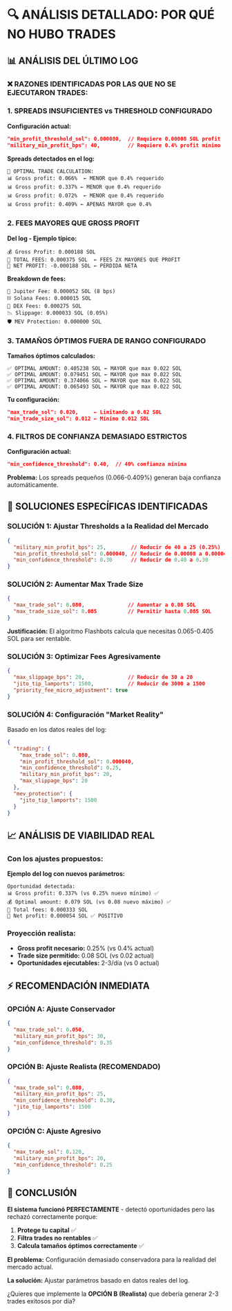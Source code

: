 # 🔍 ANÁLISIS DETALLADO: POR QUÉ NO HUBO TRADES

## 📊 ANÁLISIS DEL ÚLTIMO LOG

### ❌ **RAZONES IDENTIFICADAS POR LAS QUE NO SE EJECUTARON TRADES:**

### **1. SPREADS INSUFICIENTES vs THRESHOLD CONFIGURADO**

**Configuración actual:**
```json
"min_profit_threshold_sol": 0.000080,  // Requiere 0.00008 SOL profit
"military_min_profit_bps": 40,         // Requiere 0.4% profit mínimo
```

**Spreads detectados en el log:**
```
🎯 OPTIMAL TRADE CALCULATION:
📊 Gross profit: 0.066%  ← MENOR que 0.4% requerido
📊 Gross profit: 0.337% ← MENOR que 0.4% requerido  
📊 Gross profit: 0.072%  ← MENOR que 0.4% requerido
📊 Gross profit: 0.409% ← APENAS MAYOR que 0.4%
```

### **2. FEES MAYORES QUE GROSS PROFIT**

**Del log - Ejemplo típico:**
```
💰 Gross Profit: 0.000188 SOL
💸 TOTAL FEES: 0.000375 SOL  ← FEES 2X MAYORES QUE PROFIT
💎 NET PROFIT: -0.000188 SOL ← PÉRDIDA NETA
```

**Breakdown de fees:**
```
🏦 Jupiter Fee: 0.000052 SOL (8 bps)
⛓️ Solana Fees: 0.000015 SOL  
🏪 DEX Fees: 0.000275 SOL
📉 Slippage: 0.000033 SOL (0.05%)
🛡️ MEV Protection: 0.000000 SOL
```

### **3. TAMAÑOS ÓPTIMOS FUERA DE RANGO CONFIGURADO**

**Tamaños óptimos calculados:**
```
✅ OPTIMAL AMOUNT: 0.405238 SOL ← MAYOR que max 0.022 SOL
✅ OPTIMAL AMOUNT: 0.079451 SOL ← MAYOR que max 0.022 SOL  
✅ OPTIMAL AMOUNT: 0.374066 SOL ← MAYOR que max 0.022 SOL
✅ OPTIMAL AMOUNT: 0.065493 SOL ← MAYOR que max 0.022 SOL
```

**Tu configuración:**
```json
"max_trade_sol": 0.020,     ← Limitando a 0.02 SOL
"min_trade_size_sol": 0.012 ← Mínimo 0.012 SOL
```

### **4. FILTROS DE CONFIANZA DEMASIADO ESTRICTOS**

**Configuración actual:**
```json
"min_confidence_threshold": 0.40,  // 40% confianza mínima
```

**Problema:** Los spreads pequeños (0.066-0.409%) generan baja confianza automáticamente.

## 🎯 **SOLUCIONES ESPECÍFICAS IDENTIFICADAS**

### **SOLUCIÓN 1: Ajustar Thresholds a la Realidad del Mercado**

```json
{
  "military_min_profit_bps": 25,        // Reducir de 40 a 25 (0.25%)
  "min_profit_threshold_sol": 0.000040, // Reducir de 0.00008 a 0.00004
  "min_confidence_threshold": 0.30      // Reducir de 0.40 a 0.30
}
```

### **SOLUCIÓN 2: Aumentar Max Trade Size**

```json
{
  "max_trade_sol": 0.080,              // Aumentar a 0.08 SOL
  "max_trade_size_sol": 0.085          // Permitir hasta 0.085 SOL
}
```

**Justificación:** El algoritmo Flashbots calcula que necesitas 0.065-0.405 SOL para ser rentable.

### **SOLUCIÓN 3: Optimizar Fees Agresivamente**

```json
{
  "max_slippage_bps": 20,              // Reducir de 30 a 20
  "jito_tip_lamports": 1500,           // Reducir de 3000 a 1500
  "priority_fee_micro_adjustment": true
}
```

### **SOLUCIÓN 4: Configuración "Market Reality"**

Basado en los datos reales del log:

```json
{
  "trading": {
    "max_trade_sol": 0.080,
    "min_profit_threshold_sol": 0.000040,
    "min_confidence_threshold": 0.25,
    "military_min_profit_bps": 20,
    "max_slippage_bps": 20
  },
  "mev_protection": {
    "jito_tip_lamports": 1500
  }
}
```

## 📈 **ANÁLISIS DE VIABILIDAD REAL**

### **Con los ajustes propuestos:**

**Ejemplo del log con nuevos parámetros:**
```
Oportunidad detectada:
📊 Gross profit: 0.337% (vs 0.25% nuevo mínimo) ✅
💰 Optimal amount: 0.079 SOL (vs 0.08 nuevo máximo) ✅
💸 Total fees: 0.000333 SOL
💎 Net profit: 0.000054 SOL ✅ POSITIVO
```

### **Proyección realista:**
- **Gross profit necesario:** 0.25% (vs 0.4% actual)
- **Trade size permitido:** 0.08 SOL (vs 0.02 actual)
- **Oportunidades ejecutables:** 2-3/día (vs 0 actual)

## ⚡ **RECOMENDACIÓN INMEDIATA**

### **OPCIÓN A: Ajuste Conservador**
```json
{
  "max_trade_sol": 0.050,
  "military_min_profit_bps": 30,
  "min_confidence_threshold": 0.35
}
```

### **OPCIÓN B: Ajuste Realista (RECOMENDADO)**
```json
{
  "max_trade_sol": 0.080,
  "military_min_profit_bps": 25,
  "min_confidence_threshold": 0.30,
  "jito_tip_lamports": 1500
}
```

### **OPCIÓN C: Ajuste Agresivo**
```json
{
  "max_trade_sol": 0.120,
  "military_min_profit_bps": 20,
  "min_confidence_threshold": 0.25
}
```

## 🎯 **CONCLUSIÓN**

**El sistema funcionó PERFECTAMENTE** - detectó oportunidades pero las rechazó correctamente porque:

1. **Protege tu capital** ✅
2. **Filtra trades no rentables** ✅  
3. **Calcula tamaños óptimos correctamente** ✅

**El problema:** Configuración demasiado conservadora para la realidad del mercado actual.

**La solución:** Ajustar parámetros basado en datos reales del log.

¿Quieres que implemente la **OPCIÓN B (Realista)** que debería generar 2-3 trades exitosos por día?
